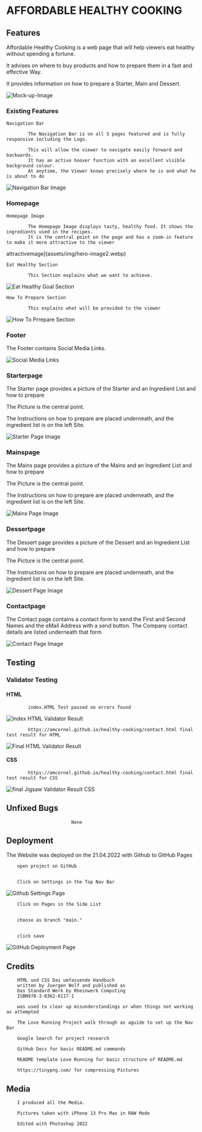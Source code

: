 # AFFORDABLE HEALTHY COOKING

## Features


Affordable Healthy Cooking is a web page that will help viewers
 eat healthy without spending a fortune. 
 
 It advises on where to buy products and how to prepare them in a fast and effective
 Way. 
 
 It provides information on how to prepare a Starter, Main and Dessert.



 ![Mock-up-Image](assets/img/mock-up-image.webp)

### Existing Features



    Navigation Bar

            The Navigation Bar is on all 5 pages featured and is fully responsive including the Logo.

            This will allow the viewer to navigate easily forward and backwards. 
            It has an active hoover function with an excellent visible background colour. 
            At anytime, the Viewer knows precisely where he is and what he is about to do



![Navigation Bar Image](assets/img/Nav-bar-image.webp)


### Homepage



    Homepage Image

            The Homepage Image displays tasty, healthy food. It shows the ingredients used in the recipes. 
            It is the central point on the page and has a zoom-in feature to make it more attractive to the viewer
attractivemage](assets/img/hero-image2.webp)


    Eat Healthy Section

            This Section explains what we want to achieve. 

![Eat Healthy Goal Section](assets/img/eat-healthy.webp)


    How To Prepare Section

            This explains what will be provided to the viewer

![How To Prrepare Section](assets/img/how-to-prepare.webp)


### Footer

The Footer contains Social Media Links. 

![Social Media Links](assets/img/footer.webp)



            
### Starterpage

The Starter page provides a picture of the Starter and an Ingredient List and how to prepare

The Picture is the central point.

The Instructions on how to prepare are placed underneath, and the ingredient list is on the left Site.

![Starter Page Image](assets/img/starter-page-image.webp)



### Mainspage

The Mains page provides a picture of the Mains and an Ingredient List and how to prepare

The Picture is the central point.

The Instructions on how to prepare are placed underneath, and the ingredient list is on the left Site.

![Mains Page Image](assets/img/mains-page-image.webp)



### Dessertpage

The Dessert page provides a picture of the Dessert and an Ingredient List and how to prepare

The Picture is the central point.

The Instructions on how to prepare are placed underneath, and the ingredient list is on the left Site.

![Dessert Page Image](assets/img/dessert-page-image.webp)

### Contactpage

The Contact page contains a contact form to send the First and Second Names and the eMail Address with a send button.
The Company contact details are listed underneath that form

![Contact Page Image](assets/img/contact-page-image3.webp)

## Testing

### Validator Testing

#### HTML

            index.HTML Test passed no errors found


![Index HTML Validator Result](assets/img/index.html-test-result.webp)


            https://amcornel.github.io/healthy-cooking/contact.html final test result for HTML



![Final HTML Validator Result](assets/img/final-html-validator-result.webp)

#### CSS


            https://amcornel.github.io/healthy-cooking/contact.html final test result for CSS



![final Jigsaw Validator Result CSS](assets/img/jigsaw-validator-final-result.webp)

## Unfixed Bugs


                            None

## Deployment

The Website was deployed on the 21.04.2022 with Github to GitHub Pages

        open project on GitHub


        Click on Settings in the Top Nav Bar




![Github Settings Page](assets/img/git-hub-settings-image.webp)







        Click on Pages in the Side List


        choose as branch "main."


        click save




![GitHub Deployment Page](assets/img/deployment-page-image.webp)





## Credits


        HTML und CSS Das umfassende Handbuch 
        written by Juergen Wolf and published as
        Das Standard Werk by Rheinwerk Computing
        ISBN978-3-8362-8117-1

        was used to clear up misunderstandings or when things not working as attempted

        The Love Running Project walk through as aguide to set up the Nav Bar

        Google Search for project research

        GitHub Docs for basic README.md commands

        README template Love Running for basic structure of README.md

        https://tinypng.com/ for compressing Pictures


## Media



        I produced all the Media.

        Pictures taken with iPhone 13 Pro Max in RAW Mode

        Edited with Photoshop 2022 





